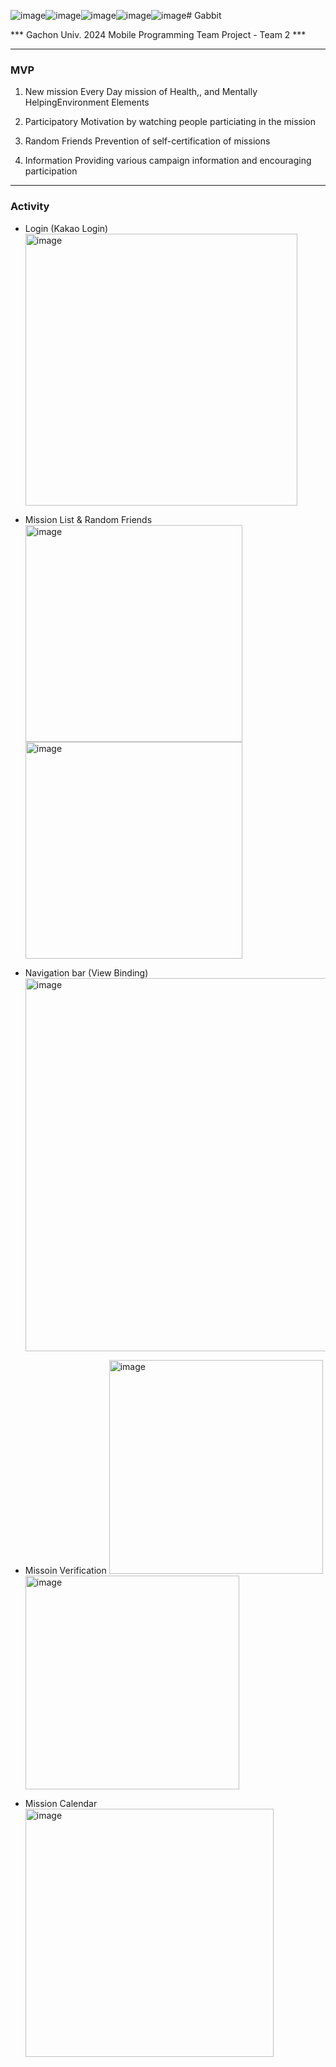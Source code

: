 ![image](https://github.com/2024-MobileProgramming/MP-FE/assets/101498350/fac09274-8865-43f7-bc1b-a386f1cc4452)![image](https://github.com/2024-MobileProgramming/MP-FE/assets/101498350/2379fac8-047c-4eb1-bb13-f198748838d7)![image](https://github.com/2024-MobileProgramming/MP-FE/assets/101498350/05ce4adf-beaa-494c-8065-d9bf783265ac)![image](https://github.com/2024-MobileProgramming/MP-FE/assets/101498350/eb97e52a-e7f6-4a14-a325-b9fb83bb1685)![image](https://github.com/2024-MobileProgramming/MP-FE/assets/101498350/e201a3f7-ab8e-4d97-b557-d76aba1f0af3)# Gabbit

*** Gachon Univ. 2024 Mobile Programming Team Project - Team 2 ***

---

### MVP

1. New mission Every Day
mission of Health,, and Mentally HelpingEnvironment Elements

2. Participatory 
Motivation by watching people particiating in the mission

3. Random Friends
Prevention of self-certification of missions

4. Information
Providing various campaign information and encouraging participation

---

### Activity

- Login (Kakao Login)
  <img width="435" alt="image" src="https://github.com/2024-MobileProgramming/MP-FE/assets/101498350/2d84ba36-1f39-4436-8a2e-1216e4a0f0be">

- Mission List & Random Friends
  <img width="347" alt="image" src="https://github.com/2024-MobileProgramming/MP-FE/assets/101498350/1b0049f9-0bc5-43d5-bf6a-271538751548">
  <img width="347" alt="image" src="https://github.com/2024-MobileProgramming/MP-FE/assets/101498350/1b109567-26ce-42f0-bec1-f5268f2799b1">

- Navigation bar (View Binding)
  <img width="597" alt="image" src="https://github.com/2024-MobileProgramming/MP-FE/assets/101498350/e6d334e9-5506-40b4-b4ac-505cc650c691">

- Missoin Verification
  <img width="342" alt="image" src="https://github.com/2024-MobileProgramming/MP-FE/assets/101498350/d69b7490-fb30-47fe-b8b1-a20e8e3aa088">
  <img width="342" alt="image" src="https://github.com/2024-MobileProgramming/MP-FE/assets/101498350/95031627-eeac-4ef6-8e21-08c10e030c57">

- Mission Calendar
  <img width="397" alt="image" src="https://github.com/2024-MobileProgramming/MP-FE/assets/101498350/123e0396-ae79-4a86-8b77-dad8bcd952d1">
